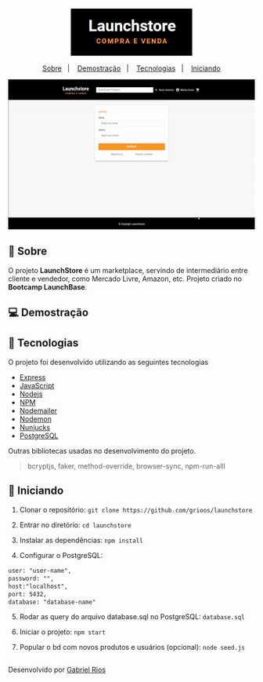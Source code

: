 <p align="center">
    <img src="/assets/logo.png" alt="Logo">
</p>

<p align="center">
  <a href="#bookmark-sobre">Sobre</a>&nbsp;&nbsp;&nbsp;|&nbsp;&nbsp;&nbsp;
  <a href="#computer-demostração">Demostração</a>&nbsp;&nbsp;&nbsp;|&nbsp;&nbsp;&nbsp;
  <a href="#rocket-tecnologias">Tecnologias</a>&nbsp;&nbsp;&nbsp;|&nbsp;&nbsp;&nbsp;
  <a href="#open_file_folder-iniciando">Iniciando</a>
</p>

<p align="center">
    <img src="/assets/principal-gif.gif">
</p>

## :bookmark: Sobre

O projeto **LaunchStore** é um marketplace, servindo de intermediário entre cliente e vendedor, como Mercado Livre, Amazon, etc. Projeto criado no **Bootcamp LaunchBase**.

## :computer: Demostração


## :rocket: Tecnologias

O projeto foi desenvolvido utilizando as seguintes tecnologias

- [Express](https://expressjs.com/pt-br/)
- [JavaScript](https://www.javascript.com/)
- [Nodejs](https://nodejs.org/en/)
- [NPM](https://www.npmjs.com/)
- [Nodemailer](https://nodemailer.com/about/)
- [Nodemon](https://nodemon.io/)
- [Nunjucks](https://mozilla.github.io/nunjucks/)
- [PostgreSQL](https://www.postgresql.org/)

Outras bibliotecas usadas no desenvolvimento do projeto.

<blockquote>bcryptjs, faker, method-override, browser-sync, npm-run-alll</blockquote>

## :open_file_folder: Iniciando

1. Clonar o repositório:
`git clone https://github.com/grioos/launchstore`

2. Entrar no diretório:
`cd launchstore`

3. Instalar as dependências:
`npm install`

4. Configurar o PostgreSQL:
```
user: "user-name",
password: "",
host:"localhost",
port: 5432,
database: "database-name"
```

5. Rodar as query do arquivo database.sql no PostgreSQL:
`database.sql`

6. Iniciar o projeto:
`npm start`

7. Popular o bd com novos produtos e usuários (opcional):
`node seed.js`

##

Desenvolvido por [Gabriel Rios](https://www.linkedin.com/in/grioos/)
